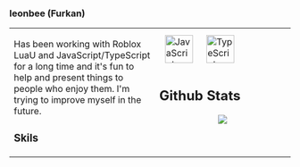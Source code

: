 ### leonbee (Furkan)
<table><tr><td valign="top" width="33%">

Has been working with Roblox LuaU and JavaScript/TypeScript for a long time and it's fun to help and present things to people who enjoy them. I'm trying to improve myself in the future.

### Skils
</td><td valign="top" width="33%">
  
<div align="left">
<a href="https://www.javascript.com/" target="_blank"><img style="margin: 10px" src="https://profilinator.rishav.dev/skills-assets/javascript-original.svg" alt="JavaScript" height="50" /></a>  
<a href="https://www.typescriptlang.org/" target="_blank"><img style="margin: 10px" src="https://profilinator.rishav.dev/skills-assets/typescript-original.svg" alt="TypeScript" height="50" /></a>  


  
## Github Stats  
<div align="center"><img src="https://github-readme-stats.vercel.app/api?username=leonbee1&show_icons=true&count_private=true&hide_border=true" align="center" /></div>  

<br/>  
